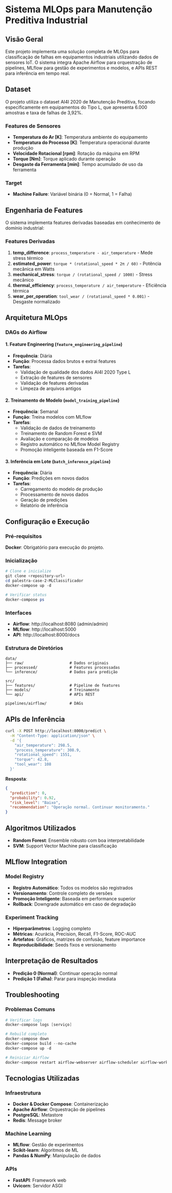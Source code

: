 # Sistema MLOps para Manutenção Preditiva Industrial

## Visão Geral

Este projeto implementa uma solução completa de MLOps para classificação de falhas em equipamentos industriais utilizando dados de sensores IoT. O sistema integra Apache Airflow para orquestração de pipelines, MLflow para gestão de experimentos e modelos, e APIs REST para inferência em tempo real.

## Dataset

O projeto utiliza o dataset AI4I 2020 de Manutenção Preditiva, focando especificamente em equipamentos do Tipo L, que apresenta 6.000 amostras e taxa de falhas de 3,92%.

### Features de Sensores
- **Temperatura do Ar [K]**: Temperatura ambiente do equipamento
- **Temperatura do Processo [K]**: Temperatura operacional durante produção
- **Velocidade Rotacional [rpm]**: Rotação da máquina em RPM
- **Torque [Nm]**: Torque aplicado durante operação
- **Desgaste da Ferramenta [min]**: Tempo acumulado de uso da ferramenta

### Target
- **Machine Failure**: Variável binária (0 = Normal, 1 = Falha)

## Engenharia de Features

O sistema implementa features derivadas baseadas em conhecimento de domínio industrial:

### Features Derivadas

1. **temp_difference**: `process_temperature - air_temperature` - Mede stress térmico
2. **estimated_power**: `torque * (rotational_speed * 2π / 60)` - Potência mecânica em Watts
3. **mechanical_stress**: `torque / (rotational_speed / 1000)` - Stress mecânico
4. **thermal_efficiency**: `process_temperature / air_temperature` - Eficiência térmica
5. **wear_per_operation**: `tool_wear / (rotational_speed * 0.001)` - Desgaste normalizado

## Arquitetura MLOps

### DAGs do Airflow

#### 1. Feature Engineering (`feature_engineering_pipeline`)
- **Frequência**: Diária
- **Função**: Processa dados brutos e extrai features
- **Tarefas**:
  - Validação de qualidade dos dados AI4I 2020 Type L
  - Extração de features de sensores
  - Validação de features derivadas
  - Limpeza de arquivos antigos

#### 2. Treinamento de Modelo (`model_training_pipeline`)
- **Frequência**: Semanal
- **Função**: Treina modelos com MLflow
- **Tarefas**:
  - Validação de dados de treinamento
  - Treinamento de Random Forest e SVM
  - Avaliação e comparação de modelos
  - Registro automático no MLflow Model Registry
  - Promoção inteligente baseada em F1-Score

#### 3. Inferência em Lote (`batch_inference_pipeline`)
- **Frequência**: Diária
- **Função**: Predições em novos dados
- **Tarefas**:
  - Carregamento do modelo de produção
  - Processamento de novos dados
  - Geração de predições
  - Relatório de inferência

## Configuração e Execução

### Pré-requisitos

**Docker**: Obrigatório para execução do projeto.

### Inicialização

```powershell
# Clone e inicialize
git clone <repository-url>
cd palestra-case-2-MLClassificador
docker-compose up -d

# Verificar status
docker-compose ps
```

### Interfaces
- **Airflow**: http://localhost:8080 (admin/admin)
- **MLflow**: http://localhost:5000
- **API**: http://localhost:8000/docs

### Estrutura de Diretórios
```
data/
├── raw/                    # Dados originais
├── processed/              # Features processadas
└── inference/              # Dados para predição

src/
├── features/               # Pipeline de features
├── models/                 # Treinamento
└── api/                    # APIs REST

pipelines/airflow/          # DAGs
```

## APIs de Inferência

```bash
curl -X POST http://localhost:8000/predict \
  -H "Content-Type: application/json" \
  -d '{
    "air_temperature": 298.5,
    "process_temperature": 308.9,
    "rotational_speed": 1551,
    "torque": 42.8,
    "tool_wear": 108
  }'
```

**Resposta**:
```json
{
  "prediction": 0,
  "probability": 0.92,
  "risk_level": "Baixo",
  "recommendation": "Operação normal. Continuar monitoramento."
}
```

## Algoritmos Utilizados

- **Random Forest**: Ensemble robusto com boa interpretabilidade
- **SVM**: Support Vector Machine para classificação

## MLflow Integration

### Model Registry
- **Registro Automático**: Todos os modelos são registrados
- **Versionamento**: Controle completo de versões
- **Promoção Inteligente**: Baseada em performance superior
- **Rollback**: Downgrade automático em caso de degradação

### Experiment Tracking
- **Hiperparâmetros**: Logging completo
- **Métricas**: Acurácia, Precision, Recall, F1-Score, ROC-AUC
- **Artefatos**: Gráficos, matrizes de confusão, feature importance
- **Reproducibilidade**: Seeds fixos e versionamento

## Interpretação de Resultados

- **Predição 0 (Normal)**: Continuar operação normal
- **Predição 1 (Falha)**: Parar para inspeção imediata

## Troubleshooting

### Problemas Comuns

```powershell
# Verificar logs
docker-compose logs [serviço]

# Rebuild completo
docker-compose down
docker-compose build --no-cache
docker-compose up -d

# Reiniciar Airflow
docker-compose restart airflow-webserver airflow-scheduler airflow-worker
```

## Tecnologias Utilizadas

### Infraestrutura
- **Docker & Docker Compose**: Containerização
- **Apache Airflow**: Orquestração de pipelines
- **PostgreSQL**: Metastore
- **Redis**: Message broker

### Machine Learning
- **MLflow**: Gestão de experimentos
- **Scikit-learn**: Algoritmos de ML
- **Pandas & NumPy**: Manipulação de dados

### APIs
- **FastAPI**: Framework web
- **Uvicorn**: Servidor ASGI